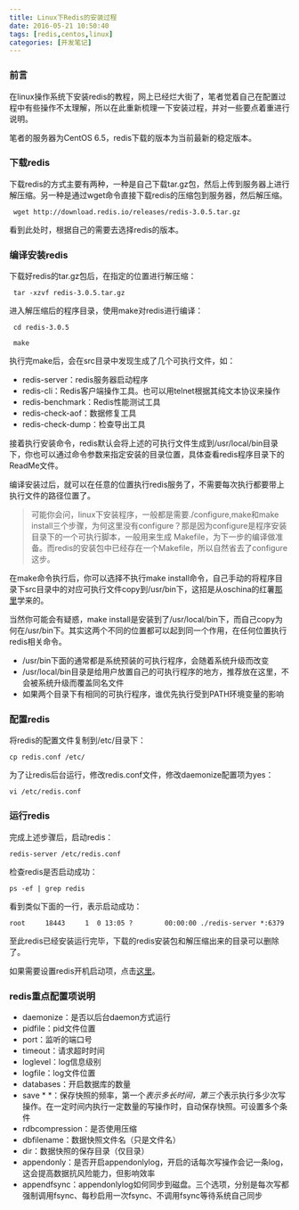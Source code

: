 ```yaml
---
title: Linux下Redis的安装过程
date: 2016-05-21 10:50:40
tags: [redis,centos,linux]
categories: [开发笔记]
---
```

### 前言

在linux操作系统下安装redis的教程，网上已经烂大街了，笔者觉着自己在配置过程中有些操作不太理解，所以在此重新梳理一下安装过程，并对一些要点着重进行说明。

笔者的服务器为CentOS 6.5，redis下载的版本为当前最新的稳定版本。

### 下载redis

下载redis的方式主要有两种，一种是自己下载tar.gz包，然后上传到服务器上进行解压缩。另一种是通过wget命令直接下载redis的压缩包到服务器，然后解压缩。

``` Shell
 wget http://download.redis.io/releases/redis-3.0.5.tar.gz
```

看到此处时，根据自己的需要去选择redis的版本。

### 编译安装redis

下载好redis的tar.gz包后，在指定的位置进行解压缩：

``` Shell
 tar -xzvf redis-3.0.5.tar.gz
```

进入解压缩后的程序目录，使用make对redis进行编译：

``` Shell
 cd redis-3.0.5

 make
```

执行完make后，会在src目录中发现生成了几个可执行文件，如：

- redis-server：redis服务器启动程序
- redis-cli：Redis客户端操作工具。也可以用telnet根据其纯文本协议来操作
- redis-benchmark：Redis性能测试工具
- redis-check-aof：数据修复工具
- redis-check-dump：检查导出工具

接着执行安装命令，redis默认会将上述的可执行文件生成到/usr/local/bin目录下，你也可以通过命令参数来指定安装的目录位置，具体查看redis程序目录下的ReadMe文件。

编译安装过后，就可以在任意的位置执行redis服务了，不需要每次执行都要带上执行文件的路径位置了。

> 可能你会问，linux下安装程序，一般都是需要./configure,make和make install三个步骤，为何这里没有configure？那是因为configure是程序安装目录下的一个可执行脚本，一般用来生成 Makefile，为下一步的编译做准备。而redis的安装包中已经存在一个Makefile，所以自然省去了configure这步。

在make命令执行后，你可以选择不执行make install命令，自己手动的将程序目录下src目录中的对应可执行文件copy到/usr/bin下，这招是从oschina的红薯[那里](http://www.oschina.net/question/12_18065?fromerr=uNX17fsi)学来的。

当然你可能会有疑惑，make install是安装到了/usr/local/bin下，而自己copy为何在/usr/bin下。其实这两个不同的位置都可以起到同一个作用，在任何位置执行redis相关命令。

- /usr/bin下面的通常都是系统预装的可执行程序，会随着系统升级而改变
- /usr/local/bin目录是给用户放置自己的可执行程序的地方，推荐放在这里，不会被系统升级而覆盖同名文件
- 如果两个目录下有相同的可执行程序，谁优先执行受到PATH环境变量的影响

### 配置redis

将redis的配置文件复制到/etc/目录下：

``` Shell
cp redis.conf /etc/
```

为了让redis后台运行，修改redis.conf文件，修改daemonize配置项为yes：

``` Shell
vi /etc/redis.conf
```

### 运行redis

完成上述步骤后，启动redis：

``` Shell
redis-server /etc/redis.conf
```

检查redis是否启动成功：

``` Shell
ps -ef | grep redis
```

看到类似下面的一行，表示启动成功：

``` Shell
root     18443     1  0 13:05 ?        00:00:00 ./redis-server *:6379
```

至此redis已经安装运行完毕，下载的redis安装包和解压缩出来的目录可以删除了。

如果需要设置redis开机启动项，点击[这里](http://itbilu.com/linux/management/4kB2ninp.html)。

### redis重点配置项说明

- daemonize：是否以后台daemon方式运行
- pidfile：pid文件位置
- port：监听的端口号
- timeout：请求超时时间
- loglevel：log信息级别
- logfile：log文件位置
- databases：开启数据库的数量
- save \* \*：保存快照的频率，第一个*表示多长时间，第三个*表示执行多少次写操作。在一定时间内执行一定数量的写操作时，自动保存快照。可设置多个条件
- rdbcompression：是否使用压缩
- dbfilename：数据快照文件名（只是文件名）
- dir：数据快照的保存目录（仅目录）
- appendonly：是否开启appendonlylog，开启的话每次写操作会记一条log，这会提高数据抗风险能力，但影响效率
- appendfsync：appendonlylog如何同步到磁盘。三个选项，分别是每次写都强制调用fsync、每秒启用一次fsync、不调用fsync等待系统自己同步
